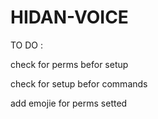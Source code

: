 # HIDAN-VOICE

TO DO :

check for perms befor setup 

check for setup befor commands 

add emojie for perms setted
